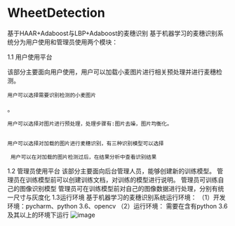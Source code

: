 # WheetDetection
基于HAAR+Adaboost与LBP+Adaboost的麦穗识别
基于机器学习的麦穗识别系统分为用户使用和管理员使用两个模块：

1.1 用户使用平台

该部分主要面向用户使用，用户可以加载小麦图片进行相关预处理并进行麦穗检测。

  	用户可以选择需要识别检测的小麦图片
  。
  
  	用户可以选择对图片进行预处理，处理步骤有:图片去噪，图片均衡化。
  
  
  	用户可以选择对加载的图片进行麦穗识别，有三种识别模型可以选择
	
 	 用户可以在对加载的图片检测过后，在结果分析中查看识别结果
1.2 管理员使用平台
	该部分主要面向后台管理人员，能够创建新的训练模型。
  管理员在训练模型前可以创建训练文档，对训练的模型进行说明。
  管理员可训练自己的图像识别模型
  管理员可在训练模型前对自己的图像数据进行处理，分别有统一尺寸与灰度化
1.3运行环境
基于机器学习的麦穗识别系统运行环境：
（1）开发环境：pycharm、python 3.6、opencv
（2）运行环境： 需要在含有python 3.6及其以上的环境下运行
![image](https://user-images.githubusercontent.com/45091118/158158037-5c1a0a18-d42c-4c89-b4d9-3c0ee976e8c7.png)



